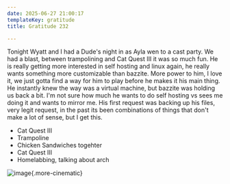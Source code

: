 ```yaml
---
date: 2025-06-27 21:00:17
templateKey: gratitude
title: Gratitude 232

---
```


Tonight Wyatt and I had a Dude's night in as Ayla wen to a cast party.  We had
a blast, between trampolining and Cat Quest III it was so much fun.  He is
really getting more interested in self hosting and linux again, he really wants
something more customizable than bazzite.  More power to him, I love it, we
just gotta find a way for him to play before he makes it his main thing.  He
instantly knew the way was a virtual machine, but bazzite was holding us back a
bit.  I'm not sure how much he wants to do self hosting vs sees me doing it and
wants to mirror me.  His first request was backing up his files, very legit
request, in the past its been combinations of things that don't make a lot of
sense, but I get this.

* Cat Quest III
* Trampoline
* Chicken Sandwiches togehter
* Cat Quest III
* Homelabbing, talking about arch

![image](https://dropper.wayl.one/api/file/4d7c7191-2510-4643-9a8f-678ecfe5dd7b.webp){.more-cinematic}
